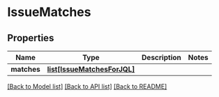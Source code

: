 # IssueMatches

## Properties
Name | Type | Description | Notes
------------ | ------------- | ------------- | -------------
**matches** | [**list[IssueMatchesForJQL]**](IssueMatchesForJQL.md) |  | 

[[Back to Model list]](../README.md#documentation-for-models) [[Back to API list]](../README.md#documentation-for-api-endpoints) [[Back to README]](../README.md)

